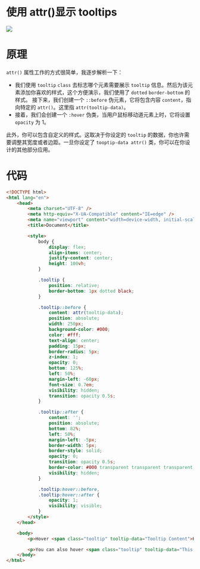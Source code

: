 # 使用 attr()显示 tooltips

![](http://pxxmawen.cn-bj.ufileos.com/myblog/QQ20220430-110133-HD.gif)

# 原理

`attr()` 属性工作的方式很简单，我逐步解析一下：

-   我们使用 `tooltip` `class` 去标志哪个元素需要展示 `tooltip` 信息。然后为该元素添加你喜欢的样式，这个方便演示，我们使用了 `dotted` `border-bottom` 的样式。
    接下来，我们创建一个 `::before` 伪元素，它将包含内容 `content`，指向特定的 `attr()`。这里指 `attr(tooltip-data)`。
-   接着，我们会创建一个 `:hover` 伪类，当用户鼠标移动道元素上时，它将设置 `opacity` 为 1。

此外，你可以包含自定义的样式。这取决于你设定的 `tooltip` 的数据，你也许需要调整其宽度或者边距。一旦你设定了 `tooptip-data attr()` 类，你可以在你设计的其他部分应用。

# 代码

```html
<!DOCTYPE html>
<html lang="en">
    <head>
        <meta charset="UTF-8" />
        <meta http-equiv="X-UA-Compatible" content="IE=edge" />
        <meta name="viewport" content="width=device-width, initial-scale=1.0" />
        <title>Document</title>

        <style>
            body {
                display: flex;
                align-items: center;
                justify-content: center;
                height: 100vh;
            }

            .tooltip {
                position: relative;
                border-bottom: 1px dotted black;
            }

            .tooltip::before {
                content: attr(tooltip-data);
                position: absolute;
                width: 250px;
                background-color: #000;
                color: #fff;
                text-align: center;
                padding: 15px;
                border-radius: 5px;
                z-index: 1;
                opacity: 0;
                bottom: 125%;
                left: 50%;
                margin-left: -60px;
                font-size: 0.7em;
                visibility: hidden;
                transition: opacity 0.5s;
            }

            .tooltip::after {
                content: '';
                position: absolute;
                bottom: 82%;
                left: 50%;
                margin-left: -5px;
                border-width: 5px;
                border-style: solid;
                opacity: 0;
                transition: opacity 0.5s;
                border-color: #000 transparent transparent transparent;
                visibility: hidden;
            }

            .tooltip:hover::before,
            .tooltip:hover::after {
                opacity: 1;
                visibility: visible;
            }
        </style>
    </head>

    <body>
        <p>Hover <span class="tooltip" tooltip-data="Tooltip Content">Here</span> to see the tooltip.</p>

        <p>You can also hover <span class="tooltip" tooltip-data="This is another Tooltip Content">here</span> to see antoher example.</p>
    </body>
</html>
```
